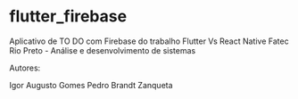 # flutter_firebase

Aplicativo de TO DO com Firebase do trabalho Flutter Vs React Native
 Fatec Rio Preto - Análise e desenvolvimento de sistemas 

 Autores:

 Igor Augusto Gomes
 Pedro Brandt Zanqueta